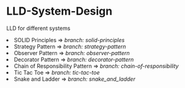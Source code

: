 # LLD-System-Design
LLD for different systems
<li> SOLID Principles => <i>branch: solid-principles</i></li>
<li> Strategy Pattern => <i>branch: strategy-pattern </i></li>
<li> Observer Pattern => <i>branch: observer-pattern </i></li>
<li> Decorator Pattern => <i>branch: decorator-pattern </i></li>
<li> Chain of Responsibility Pattern => <i>branch: chain-of-responsibility</i></li>
<li> Tic Tac Toe => <i> branch: tic-tac-toe </i></li>
<li> Snake and Ladder =>  <i>branch: snake_and_ladder</i></li>
